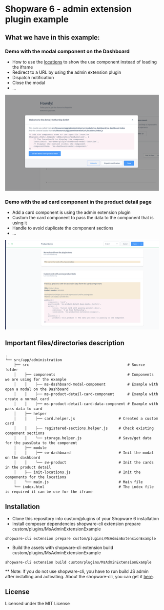 # Shopware 6 - admin extension plugin example

## What we have in this example:

### Demo with the modal component on the Dashboard
- How to use the [locations](https://shopware.github.io/admin-extension-sdk/docs/guide/concepts/locations) to show the use component instead of loading the iframe
- Redirect to a URL by using the admin extension plugin
- Dispatch notification
- Close the modal
- ...

![demo-dashboard-modal.png](.github%2Fassets%2Fdemo-dashboard-modal.png)

### Demo with the ad card component in the product detail page
- Add a card component is using the admin extension plugin
- Custom the card component to pass the data to the component that is using it
- Handle to avoid duplicate the component sections
- ...

![demo-product-card-modal.png](.github%2Fassets%2Fdemo-product-card-modal.png)

## Important files/directories description


    .
    └── src/app/administration
        ├── src                                             # Source folder
        │    ├── components                                 # Components we are using for the example
        │    │    ├── ms-dashboard-modal-component          # Example with open a modal on the Dashboard
        │    │    ├── ms-product-detail-card-component      # Example with create a normal card
        │    │    ├── ms-product-detail-card-data-component # Example with pass data to card
        │    ├── helper
        │    │    ├── card.helper.js                    # Created a custom card
        │    │    ├── registered-sections.helper.js     # Check existing component sections
        │    │    └── storage.helper.js                 # Save/get data for the passData to the component
        │    ├── module
        │    │    ├── sw-dashboard                      # Init the modal on the dashboard
        │    │    └── sw-product                        # Init the cards in the product detail
        │    ├── init-locations.js                      # Init the components for the locations
        │    └── main.js                                # Main file
        └── index.html                                  # The index file is required it can be use for the iframe


## Installation

- Clone this repository into custom/plugins of your Shopware 6 installation
- Install composer dependencies shopware-cli extension prepare custom/plugins/MsAdminExtensionExample
```shell
shopware-cli extension prepare custom/plugins/MsAdminExtensionExample
```
- Build the assets with shopware-cli extension build custom/plugins/MsAdminExtensionExample
```shell
shopware-cli extension build custom/plugins/MsAdminExtensionExample
```
** Note: If you do not use shopware-cli, you have to run build JS admin after installing and activating.
About the shopware-cli, you can get it [here](https://github.com/FriendsOfShopware/shopware-cli).

## License
Licensed under the MIT License
